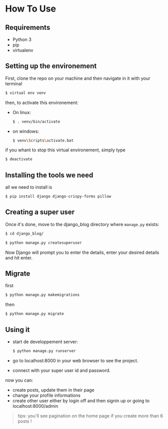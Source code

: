 # How To Use

## Requirements

- Python 3
- pip
- virtualenv 

## Setting up the environement

First, clone the repo on your machine and then navigate in it with your terminal

```bash
$ virtual env venv
```

then, to activate this environement:

- On linux:
    ```bash
    $ . venv/bin/activate
    ```

- on windows:
    ```bash
    $ venv\Scripts\activate.bat
    ```
if you whant to stop this virtual environement, simply type

```bash
$ deactivate
```

## Installing the tools we need

all we need to install is

```bash
$ pip install django django-crispy-forms pillow
```

## Creating a super user

Once it's done, move to the django_blog directory where `manage.py` exists:

```bash
$ cd django_blog/
```

```bash
$ python manage.py createsuperuser
```
Now Django will prompt you to enter the details, enter your desired details and hit enter.

## Migrate

first

```bash
$ python manage.py makemigrations
```

then

```bash
$ python manage.py migrate
```

## Using it

- start de developpement server:

    ```bash
    $ python manage.py runserver
    ```

- go to localhost:8000 in your web browser to see the project.

- connect with your super user id and password.

now you can: 
- create posts, update them in their page 
- change your profile informations 
- create other user either by login off and then signin up or going to localhost:8000/admin

> tips: you'll see pagination on the home page if you create more than 6 posts !

